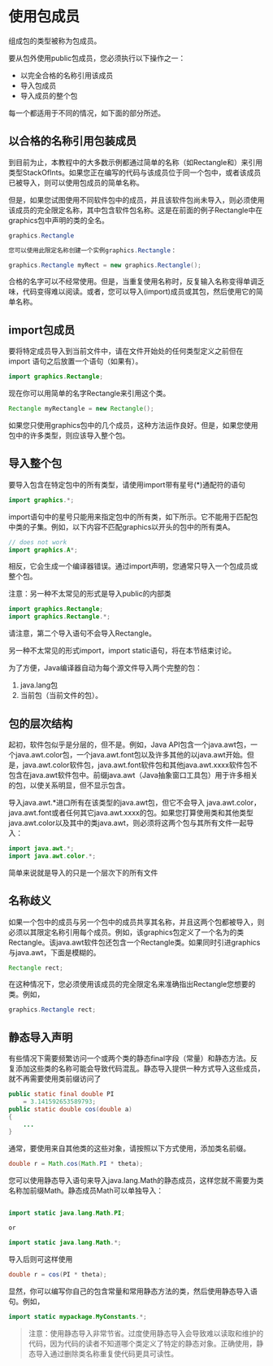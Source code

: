 # 使用包成员

组成包的类型被称为包成员。

要从包外使用public包成员，您必须执行以下操作之一：

* 以完全合格的名称引用该成员
* 导入包成员
* 导入成员的整个包

每一个都适用于不同的情况，如下面的部分所述。

## 以合格的名称引用包装成员
到目前为止，本教程中的大多数示例都通过简单的名称（如Rectangle和）来引用类型StackOfInts。如果您正在编写的代码与该成员位于同一个包中，或者该成员已被导入，则可以使用包成员的简单名称。

但是，如果您试图使用不同软件包中的成员，并且该软件包尚未导入，则必须使用该成员的完全限定名称，其中包含软件包名称。这是在前面的例子Rectangle中在graphics包中声明的类的全名。

```java
graphics.Rectangle

您可以使用此限定名称创建一个实例graphics.Rectangle：

graphics.Rectangle myRect = new graphics.Rectangle();
```

合格的名字可以不经常使用。但是，当重复使用名称时，反复输入名称变得单调乏味，代码变得难以阅读。或者，您可以导入(import)成员或其包，然后使用它的简单名称。

## import包成员
要将特定成员导入到当前文件中，请在文件开始处的任何类型定义之前但在import 语句之后放置一个语句（如果有）。

```java
import graphics.Rectangle;

```

现在你可以用简单的名字Rectangle来引用这个类。

```java
Rectangle myRectangle = new Rectangle();
```
如果您只使用graphics包中的几个成员，这种方法运作良好。但是，如果您使用包中的许多类型，则应该导入整个包。

## 导入整个包

要导入包含在特定包中的所有类型，请使用import带有星号(*)通配符的语句

```java
import graphics.*;
```

import语句中的星号只能用来指定包中的所有类，如下所示。它不能用于匹配包中类的子集。例如，以下内容不匹配graphics以开头的包中的所有类A。

```java
// does not work
import graphics.A*;
```

相反，它会生成一个编译器错误。通过import声明，您通常只导入一个包成员或整个包。

注意：另一种不太常见的形式是导入public的内部类

```java
import graphics.Rectangle;
import graphics.Rectangle.*;
```
请注意，第二个导入语句不会导入Rectangle。

另一种不太常见的形式import，import static语句，将在本节结束讨论。

为了方便，Java编译器自动为每个源文件导入两个完整的包：

1. java.lang包
2. 当前包（当前文件的包）。


## 包的层次结构

起初，软件包似乎是分层的，但不是。例如，Java API包含一个java.awt包，一个java.awt.color包，一个java.awt.font包以及许多其他的以java.awt开始。但是，java.awt.color软件包，java.awt.font软件包和其他java.awt.xxxx软件包不包含在java.awt软件包中。前缀java.awt（Java抽象窗口工具包）用于许多相关的包，以使关系明显，但不显示包含。

导入java.awt.*进口所有在该类型的java.awt包，但它不会导入 java.awt.color，java.awt.font或者任何其它java.awt.xxxx的包。如果您打算使用类和其他类型java.awt.color以及其中的类java.awt，则必须将这两个包与其所有文件一起导入：

```java
import java.awt.*;
import java.awt.color.*;
```

简单来说就是导入的只是一个层次下的所有文件

## 名称歧义

如果一个包中的成员与另一个包中的成员共享其名称，并且这两个包都被导入，则必须以其限定名称引用每个成员。例如，该graphics包定义了一个名为的类Rectangle。该java.awt软件包还包含一个Rectangle类。如果同时引进graphics与java.awt，下面是模糊的。

```java
Rectangle rect;
```

在这种情况下，您必须使用该成员的完全限定名来准确指出Rectangle您想要的类。例如，

```java
graphics.Rectangle rect;
```

## 静态导入声明

有些情况下需要频繁访问一个或两个类的静态final字段（常量）和静态方法。反复添加这些类的名称可能会导致代码混乱。静态导入提供一种方式导入这些成员，就不再需要使用类前缀访问了

```java
public static final double PI 
    = 3.141592653589793;
public static double cos(double a)
{
    ...
}
```

通常，要使用来自其他类的这些对象，请按照以下方式使用，添加类名前缀。

```java
double r = Math.cos(Math.PI * theta);
```

您可以使用静态导入语句来导入java.lang.Math的静态成员，这样您就不需要为类名称加前缀Math。静态成员Math可以单独导入：

```java

import static java.lang.Math.PI;

or

import static java.lang.Math.*;
```

导入后则可这样使用

```java
double r = cos(PI * theta);
```

显然，你可以编写你自己的包含常量和常用静态方法的类，然后使用静态导入语句。例如，

```java
import static mypackage.MyConstants.*;
```

> 注意：使用静态导入非常节省。过度使用静态导入会导致难以读取和维护的代码，因为代码的读者不知道哪个类定义了特定的静态对象。正确使用，静态导入通过删除类名称重复使代码更具可读性。